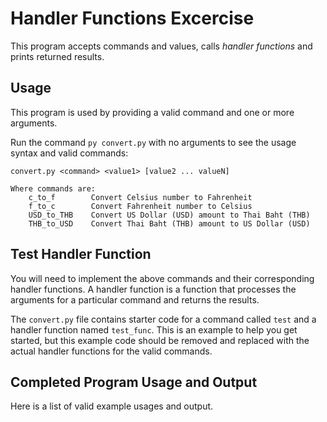 # Handler Functions Excercise

This program accepts commands and values, calls *handler functions* and prints returned results.

## Usage

This program is used by providing a valid command and one or more arguments.

Run the command `py convert.py` with no arguments to see the usage syntax and valid commands:

```
convert.py <command> <value1> [value2 ... valueN]

Where commands are:
    c_to_f        Convert Celsius number to Fahrenheit
    f_to_c        Convert Fahrenheit number to Celsius
    USD_to_THB    Convert US Dollar (USD) amount to Thai Baht (THB)
    THB_to_USD    Convert Thai Baht (THB) amount to US Dollar (USD)
```

## Test Handler Function

You will need to implement the above commands and their corresponding handler functions. A handler function is a function that processes the arguments for a particular command and returns the results.

The `convert.py` file contains starter code for a command called `test` and a handler function named `test_func`. This is an example to help you get started, but this example code should be removed and replaced with the actual handler functions for the valid commands.

## Completed Program Usage and Output

Here is a list of valid example usages and output.

